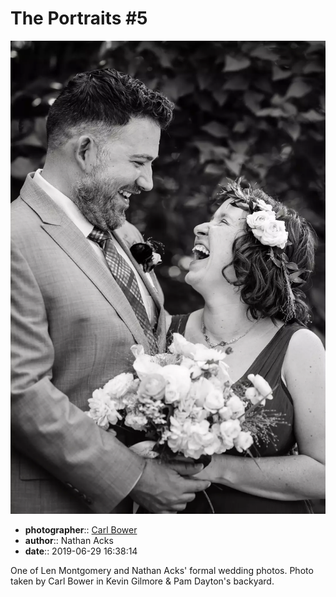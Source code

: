 # The Portraits \#5

![One of Len Montgomery and Nathan Acks' formal wedding photos](assets/2019-06-29-set-2-the-portraits-05.webp)

* **photographer**:: [Carl Bower](https://carlbowerphotos.com)
* **author**:: Nathan Acks
* **date**:: 2019-06-29 16:38:14

One of Len Montgomery and Nathan Acks' formal wedding photos. Photo taken by Carl Bower in Kevin Gilmore & Pam Dayton's backyard.
